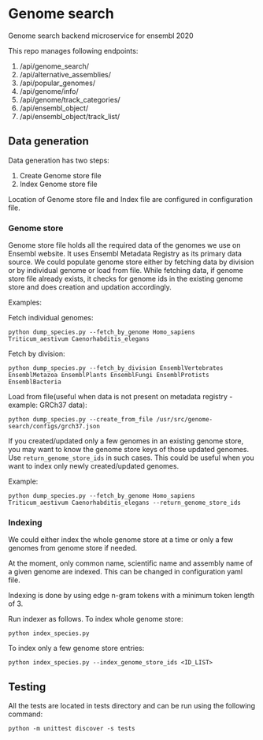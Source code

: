 # Genome search
Genome search backend microservice for ensembl 2020

This repo manages following endpoints:
1. /api/genome_search/
2. /api/alternative_assemblies/
3. /api/popular_genomes/
4. /api/genome/info/
5. /api/genome/track_categories/
6. /api/ensembl_object/
7. /api/ensembl_object/track_list/

## Data generation
Data generation has two steps:
1. Create Genome store file
2. Index Genome store file

Location of Genome store file and Index file are configured in configuration file.

### Genome store
Genome store file holds all the required data of the genomes we use on Ensembl website. It uses Ensembl Metadata Registry as its primary data source. We could populate genome store either by fetching data by division or by individual genome or load from file.
While fetching data, if genome store file already exists, it checks for genome ids in the existing genome store and does creation and updation accordingly.

Examples:

Fetch individual genomes:
```
python dump_species.py --fetch_by_genome Homo_sapiens Triticum_aestivum Caenorhabditis_elegans
```

Fetch by division:
```
python dump_species.py --fetch_by_division EnsemblVertebrates EnsemblMetazoa EnsemblPlants EnsemblFungi EnsemblProtists EnsemblBacteria
```

Load from file(useful when data is not present on metadata registry - example: GRCh37 data):
```
python dump_species.py --create_from_file /usr/src/genome-search/configs/grch37.json
```

If you created/updated only a few genomes in an existing genome store, you may want to know the genome store keys of those updated genomes. Use ```return_genome_store_ids``` in such cases. This could be useful when you want to index only newly created/updated genomes.

Example:
```
python dump_species.py --fetch_by_genome Homo_sapiens Triticum_aestivum Caenorhabditis_elegans --return_genome_store_ids
```

### Indexing
We could either index the whole genome store at a time or only a few genomes from genome store if needed. 

At the moment, only common name, scientific name and assembly name of a given genome are indexed. This can be changed in configuration yaml file.

Indexing is done by using edge n-gram tokens with a minimum token length of 3. 

Run indexer as follows.
To index whole genome store:
```
python index_species.py 
```
To index only a few genome store entries:
```
python index_species.py --index_genome_store_ids <ID_LIST>
```

## Testing
All the tests are located in tests directory and can be run using the following command:
```
python -m unittest discover -s tests
```
